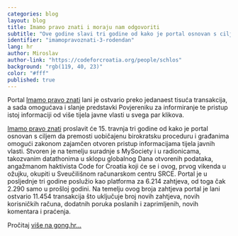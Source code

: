 ```yaml
---
categories: blog
layout: blog
title: Imamo pravo znati i moraju nam odgovoriti
subtitle: "Ove godine slavi tri godine od kako je portal osnovan s ciljem da premosti uobičajenu birokratsku proceduru i građanima omogući zakonom zajamčen otvoren pristup informacijama"
identifier: "imamopravoznati-3-rodendan"
lang: hr
author: Miroslav
author-link: "https://codeforcroatia.org/people/schlos"
background: "rgb(119, 40, 23)"
color: "#fff"
published: true
---
```


Portal [Imamo pravo znati](http://ImamoPravoZnati.org) lani je ostvario preko jedanaest tisuća transakcija, a sada omogućava i slanje predstavki Povjereniku za informiranje te pristup istoj informaciji od više tijela javne vlasti u svega par klikova.

[Imamo pravo znati](http://ImamoPravoZnati.org) proslavit će 15. travnja tri godine od kako je portal osnovan s ciljem da premosti uobičajenu birokratsku proceduru i građanima omogući zakonom zajamčen otvoren pristup informacijama tijela javnih vlasti. Stvoren je na temelju suradnje s MySociety i u radionicama, takozvanim datathonima u sklopu globalnog Dana otvorenih podataka, angažmanom haktivista Code for Croatia koji će se i ovog, prvog vikenda u ožujku, okupiti u Sveučilišnom računarskom centru SRCE. Portal je u posljednje tri godine poslužio kao platforma za 6.214 zahtjeva, od toga čak 2.290 samo u prošloj godini. Na temelju ovog broja zahtjeva portal je lani ostvario 11.454 transakcija što uključuje broj novih zahtjeva, novih korisničkih računa, dodatnih poruka poslanih i zaprimljenih, novih komentara i praćenja.

Pročitaj [više na gong.hr...](https://www.gong.hr/hr/dobra-vladavina/pristup-informacijama/imamo-pravo-znati-i-moraju-nam-odgovoriti/)
